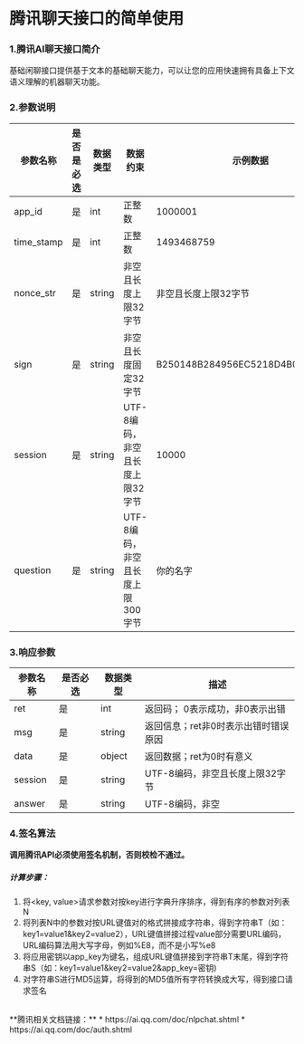 # 腾讯聊天接口的简单使用

### 1.腾讯AI聊天接口简介
基础闲聊接口提供基于文本的基础聊天能力，可以让您的应用快速拥有具备上下文语义理解的机器聊天功能。<br>
### 2.参数说明
参数名称|是否是必选|数据类型|数据约束|示例数据|描述
-------|-------|-------|-------|-------|------
app_id|是|int|正整数|1000001|应用标识（AppId）
time_stamp|是|int|正整数|1493468759|请求时间戳（秒级）
nonce_str|是|string|非空且长度上限32字节|非空且长度上限32字节|随机字符串
sign|是|string|非空且长度固定32字节|B250148B284956EC5218D4B0503E7F8A|签名信息，详见接口鉴权
session|是|string|UTF-8编码，非空且长度上限32字节|10000|会话标识（应用内唯一）
question|是|string|UTF-8编码，非空且长度上限300字节|你的名字|用户输入的聊天内容
### 3.响应参数
参数名称|是否必选|数据类型|描述
-------|-------|-------|-----
ret|是|int|返回码； 0表示成功，非0表示出错
msg|是|string|返回信息；ret非0时表示出错时错误原因
data|是|object|返回数据；ret为0时有意义
session|是|string|UTF-8编码，非空且长度上限32字节
answer|是|string|UTF-8编码，非空
### 4.签名算法
**调用腾讯API必须使用签名机制，否则校检不通过。**<br>
##### 计算步骤：
1. 将<key, value>请求参数对按key进行字典升序排序，得到有序的参数对列表N
2. 将列表N中的参数对按URL键值对的格式拼接成字符串，得到字符串T（如：key1=value1&key2=value2），URL键值拼接过程value部分需要URL编码，URL编码算法用大写字母，例如%E8，而不是小写%e8
3. 将应用密钥以app_key为键名，组成URL键值拼接到字符串T末尾，得到字符串S（如：key1=value1&key2=value2&app_key=密钥)
4. 对字符串S进行MD5运算，将得到的MD5值所有字符转换成大写，得到接口请求签名
<br>
**腾讯相关文档链接：**
* https://ai.qq.com/doc/nlpchat.shtml
* https://ai.qq.com/doc/auth.shtml
